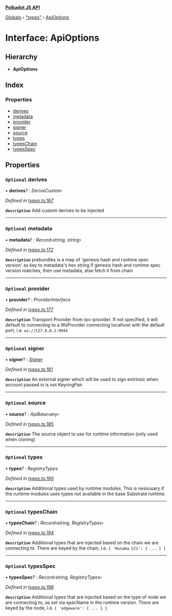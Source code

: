 **[Polkadot JS API](../README.md)**

[Globals](../globals.md) › [&quot;types&quot;](../modules/_types_.md) › [ApiOptions](_types_.apioptions.md)

# Interface: ApiOptions

## Hierarchy

* **ApiOptions**

## Index

### Properties

* [derives](_types_.apioptions.md#optional-derives)
* [metadata](_types_.apioptions.md#optional-metadata)
* [provider](_types_.apioptions.md#optional-provider)
* [signer](_types_.apioptions.md#optional-signer)
* [source](_types_.apioptions.md#optional-source)
* [types](_types_.apioptions.md#optional-types)
* [typesChain](_types_.apioptions.md#optional-typeschain)
* [typesSpec](_types_.apioptions.md#optional-typesspec)

## Properties

### `Optional` derives

• **derives**? : *DeriveCustom*

*Defined in [types.ts:167](https://github.com/polkadot-js/api/blob/134c4b6/packages/api/src/types.ts#L167)*

**`description`** Add custom derives to be injected

___

### `Optional` metadata

• **metadata**? : *Record‹string, string›*

*Defined in [types.ts:172](https://github.com/polkadot-js/api/blob/134c4b6/packages/api/src/types.ts#L172)*

**`description`** prebundles is a map of 'genesis hash and runtime spec version' as key to metadata's hex string
if genesis hash and runtime spec version matches, then use metadata, else fetch it from chain

___

### `Optional` provider

• **provider**? : *ProviderInterface*

*Defined in [types.ts:177](https://github.com/polkadot-js/api/blob/134c4b6/packages/api/src/types.ts#L177)*

**`description`** Transport Provider from rpc-provider. If not specified, it will default to
connecting to a WsProvider connecting localhost with the default port, i.e. `ws://127.0.0.1:9944`

___

### `Optional` signer

• **signer**? : *[Signer](_types_.signer.md)*

*Defined in [types.ts:181](https://github.com/polkadot-js/api/blob/134c4b6/packages/api/src/types.ts#L181)*

**`description`** An external signer which will be used to sign extrinsic when account passed in is not KeyringPair

___

### `Optional` source

• **source**? : *ApiBase‹any›*

*Defined in [types.ts:185](https://github.com/polkadot-js/api/blob/134c4b6/packages/api/src/types.ts#L185)*

**`description`** The source object to use for runtime information (only used when cloning)

___

### `Optional` types

• **types**? : *RegistryTypes*

*Defined in [types.ts:190](https://github.com/polkadot-js/api/blob/134c4b6/packages/api/src/types.ts#L190)*

**`description`** Additional types used by runtime modules. This is nessusary if the runtime modules
uses types not available in the base Substrate runtime.

___

### `Optional` typesChain

• **typesChain**? : *Record‹string, RegistryTypes›*

*Defined in [types.ts:194](https://github.com/polkadot-js/api/blob/134c4b6/packages/api/src/types.ts#L194)*

**`description`** Additional types that are injected based on the chain we are connecting to. There are keyed by the chain, i.e. `{ 'Kusama CC1': { ... } }`

___

### `Optional` typesSpec

• **typesSpec**? : *Record‹string, RegistryTypes›*

*Defined in [types.ts:198](https://github.com/polkadot-js/api/blob/134c4b6/packages/api/src/types.ts#L198)*

**`description`** Additional types that are injected based on the type of node we are connecting to, as set via specName in the runtime version. There are keyed by the node, i.e. `{ 'edgeware': { ... } }`